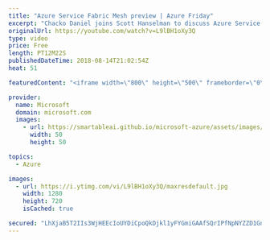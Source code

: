 ```yaml
---
title: "Azure Service Fabric Mesh preview | Azure Friday"
excerpt: "Chacko Daniel joins Scott Hanselman to discuss Azure Service Fabric Mesh, which offers the same reliability, mission-critical performance and scale customers get with Service Fabric, but no more overhead of cluster management and patching operations. Service Fabric Mesh supports both Windows and Linux"
originalUrl: https://youtube.com/watch?v=L9lBH1oXy3Q
type: video
price: Free
length: PT12M22S
publishedDateTime: 2018-08-14T21:02:54Z
heat: 51

featuredContent: "<iframe width=\"800\" height=\"500\" frameborder=\"0\" src=\"https://www.youtube.com/embed/L9lBH1oXy3Q\" allow=\"accelerometer; autoplay; encrypted-media; gyroscope; picture-in-picture\" allowfullscreen></iframe>"

provider:
  name: Microsoft
  domain: microsoft.com
  images:
    - url: https://smartableai.github.io/microsoft-azure/assets/images/organizations/microsoft.com-50x50.jpg
      width: 50
      height: 50

topics:
  - Azure

images:
  - url: https://i.ytimg.com/vi/L9lBH1oXy3Q/maxresdefault.jpg
    width: 1280
    height: 720
    isCached: true

secured: "LhXjaB5T2IIs3WjHEEcIoUYDiCpoQkDjkl1yFYGmiGAAfSQrIPfNpNYZZD1GnhCmTk6kpSfH92tdxb6u1ffeI/bMZuqeKY9O3pMLQ86anp6n6iDivT9lb8DaeUKsxj7BsMVV7JsK5Lz+alQev66m4Y9tV0oexHAn2sSw4/VjQkKqiRqBIYoyig8Ba+UPvsVNGj7zYVYLElQKiSXHZ5+8vejcx0C+OkQ9S9c75VS/LiE7SShKzEModkFfM5MH7/ZXAyB3H+SQOR3qKZa3sIUkHaMEvC6tP0nT76RxBLzHkoucrSVDg3+uaIUeHdq7Zlhaleba0NGHznAsdtOhEKMG749s+oulZNJn5W98xuCCuWNG1iWAMpjlRqGL1MtjBNEjGYIdkqkrqvKktGpyKrzeHqr2gBVBgo/8Vo7clydYjJQ=;5a3zwsTVrY/ZaRIXtfzmQw=="
---
```


